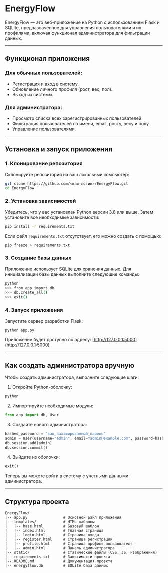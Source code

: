 # EnergyFlow

EnergyFlow — это веб-приложение на Python с использованием Flask и SQLite, предназначенное для управления пользователями и их профилями, включая функционал администратора для фильтрации данных.

---

## Функционал приложения

### Для обычных пользователей:
- Регистрация и вход в систему.
- Обновление личного профиля (рост, вес, пол).
- Выход из системы.

### Для администратора:
- Просмотр списка всех зарегистрированных пользователей.
- Фильтрация пользователей по имени, email, росту, весу и полу.
- Управление пользователями.

---

## Установка и запуск приложения

### 1. Клонирование репозитория
Склонируйте репозиторий на ваш локальный компьютер:

```bash
git clone https://github.com/<ваш-логин>/EnergyFlow.git
cd EnergyFlow
```

### 2. Установка зависимостей
Убедитесь, что у вас установлен Python версии 3.8 или выше. Затем установите все необходимые зависимости:

```bash
pip install -r requirements.txt
```

Если файл `requirements.txt` отсутствует, его можно создать с помощью:

```bash
pip freeze > requirements.txt
```

### 3. Создание базы данных
Приложение использует SQLite для хранения данных. Для инициализации базы данных выполните следующие команды:

```bash
python
>>> from app import db
>>> db.create_all()
>>> exit()
```

### 4. Запуск приложения
Запустите сервер разработки Flask:

```bash
python app.py
```

Приложение будет доступно по адресу:
[http://127.0.0.1:5000](http://127.0.0.1:5000)

---

## Как создать администратора вручную
Чтобы создать администратора, выполните следующие шаги:

1. Откройте Python-оболочку:

```bash
python
```

2. Импортируйте необходимые модули:

```python
from app import db, User
```

3. Создайте нового администратора:

```python
hashed_password = "ваш_захэшированный_пароль"
admin = User(username="admin", email="admin@example.com", password=hashed_password, is_admin=True)
db.session.add(admin)
db.session.commit()
```

4. Выйдите из оболочки:

```python
exit()
```

Теперь вы можете войти в систему с учетными данными администратора.

---

## Структура проекта

```plaintext
EnergyFlow/
|-- app.py                # Основной файл приложения
|-- templates/            # HTML-шаблоны
|   |-- base.html         # Базовый шаблон
|   |-- index.html        # Главная страница
|   |-- login.html        # Страница входа
|   |-- register.html     # Страница регистрации
|   |-- profile.html      # Страница профиля пользователя
|   |-- admin.html        # Панель администратора
|-- static/               # Статические файлы (CSS, JS, изображения)
|-- requirements.txt      # Зависимости проекта
|-- README.md             # Документация проекта
|-- energyflow.db         # SQLite база данных
```
